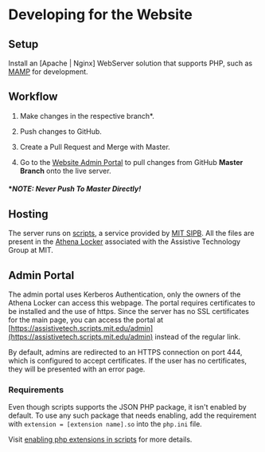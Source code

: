 # Developing for the Website

## Setup

Install an [Apache | Nginx] WebServer solution that supports PHP, such as [MAMP](https://www.mamp.info/en/) for development.

## Workflow

1. Make changes in the respective branch*.

2. Push changes to GitHub.

3. Create a Pull Request and Merge with Master.

3. Go to the [Website Admin Portal](https://assistivetech.scripts.mit.edu/admin) to pull changes from GitHub **Master Branch** onto the live server.

#### **NOTE: Never Push To Master Directly!*

## Hosting

The server runs on [scripts](https://scripts.mit.edu/), a service provided by [MIT SIPB](https://sipb.mit.edu/). All the files are present in the [Athena Locker](https://ist.mit.edu/lockers) associated with the Assistive Technology Group at MIT.

## Admin Portal

The admin portal uses Kerberos Authentication, only the owners of the Athena Locker can access this webpage. The portal requires certificates to be installed and the use of https. Since the server has no SSL certificates for the main page, you can access the portal at [https://assistivetech.scripts.mit.edu/admin](https://assistivetech.scripts.mit.edu/admin) instead of the regular link.

By default, admins are redirected to an HTTPS connection on port 444, which is configured to accept certificates. If the user has no certificates, they will be presented with an error page.

### Requirements

Even though scripts supports the JSON PHP package, it isn't enabled by default. To use any such package that needs enabling, add the requirement with `extension = [extension name].so` into the `php.ini` file.

Visit [enabling php extensions in scripts](https://scripts.mit.edu/faq/64/how-do-i-enable-additional-php-extensions) for more details.
